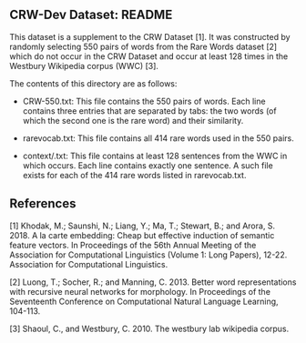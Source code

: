 ## CRW-Dev Dataset: README

This dataset is a supplement to the CRW Dataset [1]. It was constructed by randomly 
selecting 550 pairs of words from the Rare Words dataset [2] which do not occur in the 
CRW Dataset and occur at least 128 times in the Westbury Wikipedia corpus (WWC) [3].

The contents of this directory are as follows:

- CRW-550.txt: This file contains the 550 pairs of words. Each line contains three 
  entries that are separated by tabs: the two words (of which the second 
  one is the rare word) and their similarity.
   
- rarevocab.txt: This file contains all 414 rare words used in the 550 pairs.

- context/<rareword>.txt: This file contains at least 128 sentences from the WWC 
  in which <rareword> occurs. Each line contains exactly one sentence. A such file 
  exists for each of the 414 rare words listed in rarevocab.txt.
 
## References 

[1] Khodak, M.; Saunshi, N.; Liang, Y.; Ma, T.; Stewart, B.; and Arora, S. 2018. 
    A la carte embedding: Cheap but effective induction of semantic feature vectors. 
    In Proceedings of the 56th Annual Meeting of the Association for Computational 
    Linguistics (Volume 1: Long Papers), 12-22. Association for Computational 
    Linguistics.

[2] Luong, T.; Socher, R.; and Manning, C. 2013. Better word representations with 
    recursive neural networks for morphology. In Proceedings of the Seventeenth 
    Conference on Computational Natural Language Learning, 104-113.

[3] Shaoul, C., and Westbury, C. 2010. The westbury lab wikipedia corpus.
